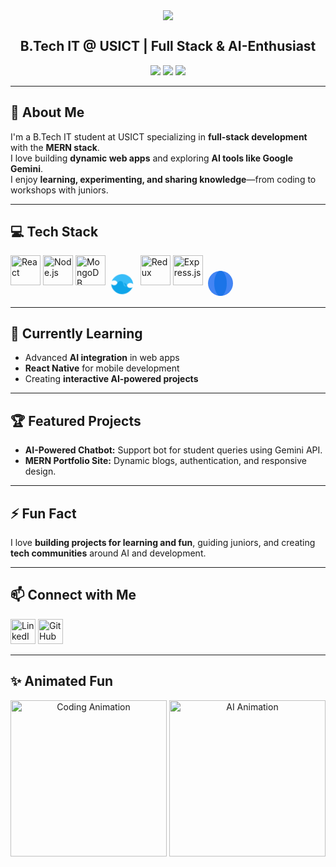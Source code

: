 <!-- Banner and Name -->
<div align="center">
  <img src="https://capsule-render.vercel.app/api?type=waving&color=gradient&height=200&section=header&text=Harsh%20Verma&fontSize=80&animation=fadeIn" />
  <h2>B.Tech IT @ USICT  |  Full Stack & AI-Enthusiast</h2>
  <img src="https://img.shields.io/badge/B.Tech-IT-blue?style=for-the-badge&logo=appveyor" />
  <img src="https://img.shields.io/github/followers/yourusername?style=social" />
  <img src="https://img.shields.io/github/stars/yourusername?style=social" />
</div>

---

## 🚀 About Me
I'm a B.Tech IT student at USICT specializing in **full-stack development** with the **MERN stack**.<br>
I love building **dynamic web apps** and exploring **AI tools like Google Gemini**.<br>
I enjoy **learning, experimenting, and sharing knowledge**—from coding to workshops with juniors.

---

## 💻 Tech Stack

<p align="left">
  <img src="https://cdn.jsdelivr.net/gh/devicons/devicon/icons/react/react-original-wordmark.svg" width="48" height="48" alt="React"/>
  <img src="https://cdn.jsdelivr.net/gh/devicons/devicon/icons/nodejs/nodejs-original-wordmark.svg" width="48" height="48" alt="Node.js"/>
  <img src="https://cdn.jsdelivr.net/gh/devicons/devicon/icons/mongodb/mongodb-original-wordmark.svg" width="48" height="48" alt="MongoDB"/>
  <!-- Animated Tailwind CSS SVG -->
  <svg width="48" height="48" viewBox="0 0 48 48" fill="none" style="display:inline;vertical-align:middle;">
    <style>
      .tw-anim { animation: twspin 2s linear infinite; }
      @keyframes twspin { 100% { transform: rotate(360deg); } }
    </style>
    <g class="tw-anim">
      <path fill="#38BDF8" d="M17.425 20.18c2.658 0 4.225 1.442 4.797 4.327.575 2.89 2.143 4.333 4.805 4.333 2.383 0 4.012-1.222 4.883-3.673.866-2.446 2.615-3.67 5.246-3.67 1.621 0 3.058.575 4.308 1.728C41.094 15.224 33.251 8 24 8c-7.669 0-14.164 5.068-16.98 12.171 1.182-1.01 2.547-1.517 4.109-1.517 2.631 0 4.38 1.224 5.296 3.675.882 2.444 2.513 3.666 4.996 3.666Z"/>
      <path fill="#0EA5E9" d="M30.575 27.82c-2.658 0-4.225-1.442-4.797-4.327C25.204 20.603 23.636 19.16 20.974 19.16c-2.383 0-4.012 1.222-4.883 3.673C15.225 25.279 13.476 26.502 10.845 26.502c-1.621 0-3.058-.575-4.308-1.728C6.906 32.776 14.749 40 24 40c7.669 0 14.164-5.068 16.98-12.171-1.182 1.01-2.547 1.517-4.109 1.517-2.631 0-4.38-1.224-5.296-3.675-.882-2.444-2.513-3.666-4.996-3.666Z"/>
    </g>
  </svg>
  <img src="https://cdn.jsdelivr.net/gh/devicons/devicon/icons/redux/redux-original.svg" width="48" height="48" alt="Redux"/>
  <img src="https://cdn.jsdelivr.net/gh/devicons/devicon/icons/express/express-original.svg" width="48" height="48" alt="Express.js"/>
  <!-- Animated Gemini SVG -->
  <svg width="48" height="48" viewBox="0 0 48 48" style="display:inline;vertical-align:middle;">
    <style>
      .gemini-anim { animation: gipulse 1.3s infinite; }
      @keyframes gipulse {
        0%,100% { opacity: 1; }
        50% { opacity: .5; }
      }
    </style>
    <g class="gemini-anim">
      <circle cx="24" cy="24" r="20" fill="#4285F4"/>
      <ellipse cx="24" cy="24" rx="10" ry="20" fill="#1A73E8"/>
    </g>
  </svg>
</p>

---

## 🌱 Currently Learning

- Advanced **AI integration** in web apps  
- **React Native** for mobile development  
- Creating **interactive AI-powered projects**  

---

## 🏆 Featured Projects

- **AI-Powered Chatbot:** Support bot for student queries using Gemini API.
- **MERN Portfolio Site:** Dynamic blogs, authentication, and responsive design.

---

## ⚡ Fun Fact

I love **building projects for learning and fun**, guiding juniors, and creating **tech communities** around AI and development.

---

## 📫 Connect with Me

<p align="left">
  <a href="https://linkedin.com/in/yourprofile"><img src="https://img.shields.io/badge/-LinkedIn-0A66C2?style=for-the-badge&logo=linkedin&logoColor=white" height="40" alt="LinkedIn"/></a>
  <a href="https://github.com/yourusername"><img src="https://img.shields.io/badge/-GitHub-181717?style=for-the-badge&logo=github&logoColor=white" height="40" alt="GitHub"/></a>
</p>

---

## ✨ Animated Fun

<p align="center">
  <img src="https://media.giphy.com/media/26tOZ42Mg6pbTUPHW/giphy.gif" width="250" alt="Coding Animation"/>
  <img src="https://media.giphy.com/media/3o6Zt481isNVuQI1l6/giphy.gif" width="250" alt="AI Animation"/>
</p>
